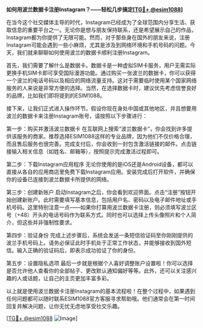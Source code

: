 **如何用波兰数据卡注册Instagram？——轻松几步搞定[[TG💪+ @esim1088](https://t.me/s/esim1088)]**

在当今这个社交媒体主导的时代，Instagram已经成为了全球范围内分享生活、获取信息的重要平台之一。无论你是想与朋友保持联系，还是希望展示自己的作品，Instagram都为你提供了无限可能。然而，对于那些身在国外的朋友来说，注册Instagram可能会遇到一些小麻烦，尤其是涉及到网络环境和手机号码的问题。今天，我们就来聊聊如何使用波兰的数据卡顺利注册Instagram。

首先，我们需要了解什么是数据卡。数据卡是一种虚拟SIM卡服务，用户无需实际更换手机SIM卡即可享受国际漫游功能。通过购买一张波兰的数据卡，你可以获得一个波兰的电话号码以及相应的网络流量支持。这对于需要临时使用某个国家网络服务的人来说是非常方便的选择。当然，在选择数据卡时，建议优先考虑信誉良好的品牌，比如我们即将提到的ESIM1088。

接下来，让我们正式进入操作环节。假设你现在身处中国或其他地区，并且想要用波兰的数据卡来注册Instagram账号，请按照以下步骤进行：

第一步：购买并激活波兰数据卡
在互联网上搜索“波兰数据卡”，你会找到许多提供该服务的商家。推荐选择ESIM1088这样的专业品牌，因为他们不仅价格合理，而且售后服务也很完善。完成支付后，你会收到一封包含激活链接的邮件。点击链接输入相关信息（如姓名、邮箱等），按照提示完成激活过程即可。

第二步：下载Instagram应用程序
无论你使用的是iOS还是Android设备，都可以直接从各自的应用商店里免费下载Instagram应用。安装完成后打开软件，并确保你的设备已连接到波兰数据卡所提供的网络。

第三步：创建新账户
启动Instagram之后，你会看到欢迎界面。点击“注册”按钮开始创建新账户。此时需要填写基本信息，包括用户名、密码以及电子邮件地址或手机号码。这里特别注意一点——如果你打算用波兰数据卡注册，则必须填写波兰区号（+48）开头的电话号码作为联系方式。同时也可以选择上传头像照片和个人简介，但这些并非强制性要求。

第四步：验证身份
完成上述步骤后，系统会发送一条短信验证码至你刚刚提供的波兰手机号码上。请务必保证此时手机处于正常工作状态，并能够接收到国外短信。输入正确的验证码后，即表示成功验证了你的身份。

第五步：设置隐私选项
最后一步就是根据个人喜好调整账户设置啦！你可以选择是否允许他人查看你的全部帖子、更改默认通知偏好等等。此外，还可以关注感兴趣的人或话题，让自己的主页更加丰富多彩。

以上就是使用波兰数据卡注册Instagram的基本流程啦！在整个过程中，如果遇到任何问题都可以随时联系ESIM1088官方客服寻求帮助哦。他们通常会在第一时间回复并解决问题，让你无忧无虑地享受社交乐趣。

[[TG💪+ @esim1088](https://t.me/s/esim1088) ![Image](https://i.postimg.cc/4NQfJmqS/Snipaste-2025-05-13-00-14-12.png)]